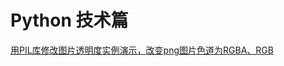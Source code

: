 # Python 技术篇





[用PIL库修改图片透明度实例演示，改变png图片色道为RGBA、RGB](https://blog.csdn.net/qq_38161040/article/details/87563535)

